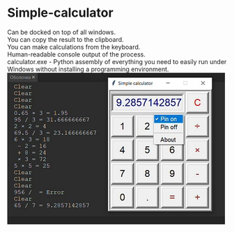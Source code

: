 # Simple-calculator
Can be docked on top of all windows.  
You can copy the result to the clipboard.  
You can make calculations from the keyboard.  
Human-readable console output of the process.  
calculator.exe - Python assembly of everything you need to easily run under Windows without installing a programming environment.  
![](calculator.jpg)
